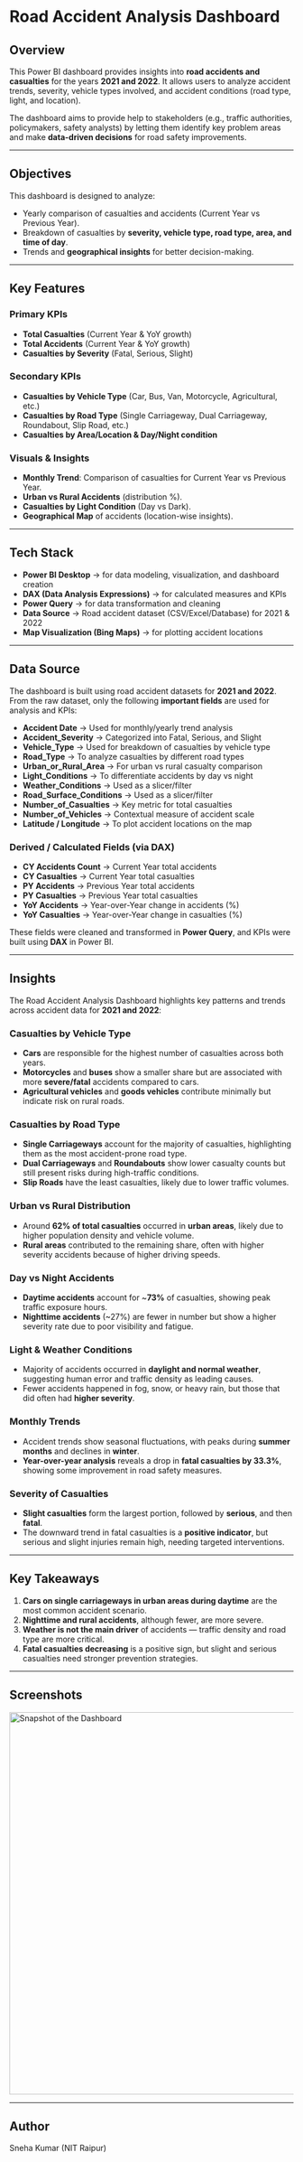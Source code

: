 # Road Accident Analysis Dashboard  

## Overview  
This Power BI dashboard provides insights into **road accidents and casualties** for the years **2021 and 2022**. It allows users to analyze accident trends, severity, vehicle types involved, and accident conditions (road type, light, and location).  

The dashboard aims to provide help to stakeholders (e.g., traffic authorities, policymakers, safety analysts) by letting them identify key problem areas and make **data-driven decisions** for road safety improvements.  

---

## Objectives  
This dashboard is designed to analyze:  
- Yearly comparison of casualties and accidents (Current Year vs Previous Year).  
- Breakdown of casualties by **severity, vehicle type, road type, area, and time of day**.  
- Trends and **geographical insights** for better decision-making.  

---

## Key Features  

### Primary KPIs  
- **Total Casualties** (Current Year & YoY growth)  
- **Total Accidents** (Current Year & YoY growth)  
- **Casualties by Severity** (Fatal, Serious, Slight)  

### Secondary KPIs  
- **Casualties by Vehicle Type** (Car, Bus, Van, Motorcycle, Agricultural, etc.)  
- **Casualties by Road Type** (Single Carriageway, Dual Carriageway, Roundabout, Slip Road, etc.)  
- **Casualties by Area/Location & Day/Night condition**  

### Visuals & Insights  
- **Monthly Trend**: Comparison of casualties for Current Year vs Previous Year.  
- **Urban vs Rural Accidents** (distribution %).  
- **Casualties by Light Condition** (Day vs Dark).  
- **Geographical Map** of accidents (location-wise insights).  

---

##  Tech Stack  
- **Power BI Desktop** → for data modeling, visualization, and dashboard creation  
- **DAX (Data Analysis Expressions)** → for calculated measures and KPIs  
- **Power Query** → for data transformation and cleaning  
- **Data Source** → Road accident dataset (CSV/Excel/Database) for 2021 & 2022  
- **Map Visualization (Bing Maps)** → for plotting accident locations  
---


## Data Source  

The dashboard is built using road accident datasets for **2021 and 2022**.  
From the raw dataset, only the following **important fields** are used for analysis and KPIs:  

- **Accident Date** → Used for monthly/yearly trend analysis  
- **Accident_Severity** → Categorized into Fatal, Serious, and Slight  
- **Vehicle_Type** → Used for breakdown of casualties by vehicle type  
- **Road_Type** → To analyze casualties by different road types  
- **Urban_or_Rural_Area** → For urban vs rural casualty comparison  
- **Light_Conditions** → To differentiate accidents by day vs night  
- **Weather_Conditions** → Used as a slicer/filter  
- **Road_Surface_Conditions** → Used as a slicer/filter  
- **Number_of_Casualties** → Key metric for total casualties  
- **Number_of_Vehicles** → Contextual measure of accident scale  
- **Latitude / Longitude** → To plot accident locations on the map  

### Derived / Calculated Fields (via DAX)  
- **CY Accidents Count** → Current Year total accidents  
- **CY Casualties** → Current Year total casualties  
- **PY Accidents** → Previous Year total accidents  
- **PY Casualties** → Previous Year total casualties  
- **YoY Accidents** → Year-over-Year change in accidents (%)  
- **YoY Casualties** → Year-over-Year change in casualties (%)  

These fields were cleaned and transformed in **Power Query**, and KPIs were built using **DAX** in Power BI.  

---



## Insights  

The Road Accident Analysis Dashboard highlights key patterns and trends across accident data for **2021 and 2022**:  

### Casualties by Vehicle Type  
- **Cars** are responsible for the highest number of casualties across both years.  
- **Motorcycles** and **buses** show a smaller share but are associated with more **severe/fatal** accidents compared to cars.  
- **Agricultural vehicles** and **goods vehicles** contribute minimally but indicate risk on rural roads.  

###  Casualties by Road Type  
- **Single Carriageways** account for the majority of casualties, highlighting them as the most accident-prone road type.  
- **Dual Carriageways** and **Roundabouts** show lower casualty counts but still present risks during high-traffic conditions.  
- **Slip Roads** have the least casualties, likely due to lower traffic volumes.  

### Urban vs Rural Distribution  
- Around **62% of total casualties** occurred in **urban areas**, likely due to higher population density and vehicle volume.  
- **Rural areas** contributed to the remaining share, often with higher severity accidents because of higher driving speeds.  

### Day vs Night Accidents  
- **Daytime accidents** account for ~**73%** of casualties, showing peak traffic exposure hours.  
- **Nighttime accidents** (~27%) are fewer in number but show a higher severity rate due to poor visibility and fatigue.  

### Light & Weather Conditions  
- Majority of accidents occurred in **daylight and normal weather**, suggesting human error and traffic density as leading causes.  
- Fewer accidents happened in fog, snow, or heavy rain, but those that did often had **higher severity**.  

### Monthly Trends  
- Accident trends show seasonal fluctuations, with peaks during **summer months** and declines in **winter**.  
- **Year-over-year analysis** reveals a drop in **fatal casualties by 33.3%**, showing some improvement in road safety measures.  

### Severity of Casualties  
- **Slight casualties** form the largest portion, followed by **serious**, and then **fatal**.  
- The downward trend in fatal casualties is a **positive indicator**, but serious and slight injuries remain high, needing targeted interventions.  


---

## Key Takeaways  
1. **Cars on single carriageways in urban areas during daytime** are the most common accident scenario.  
2. **Nighttime and rural accidents**, although fewer, are more severe.  
3. **Weather is not the main driver** of accidents — traffic density and road type are more critical.  
4. **Fatal casualties decreasing** is a positive sign, but slight and serious casualties need stronger prevention strategies.  

---

## Screenshots
<img width="1199" height="677" alt="Snapshot of the Dashboard" src="https://github.com/user-attachments/assets/576ac764-32ed-4fdc-bc8a-364916c12813" />


---
## Author  
Sneha Kumar (NIT Raipur)
